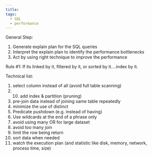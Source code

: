 ```yaml
---
title: 
tags:
  - SQL
  - performance
---
```

General Step:
1. Generate explain plan for the SQL queries
2. Interpret the explain plan to identify the performance bottlenecks
3. Act by using right technique to improve the performance

Rule #1: If its linked by it, filtered by it, or sorted by it....index by it.

Technical list:
1. select column instead of all (avoid full table scanning)
2. 10. add index & partition (pruning)
3. pre-join data instead of joining same table repeatedly
4. minimize the use of distinct
5. Predicate pushdown (e.g. instead of having)
6. Use wildcards at the end of a phrase only
7. avoid using many OR for large dataset
8. avoid too many join
9. limit the row being return
10. sort data when needed
11. watch the execution plan (and statistic like disk, memory, network, process time, size)


